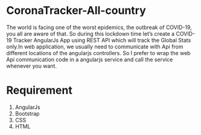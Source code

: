 # CoronaTracker-All-country
The world is facing one of the worst epidemics, the outbreak of COVID-19, you all are aware of that. So during this lockdown time let’s create a COVID-19 Tracker AngularJs App using REST API which will track the Global Stats only.In web application, we usually need to communicate with Api from different locations of the angularjs controllers. So I prefer to wrap the web Api communication code in a angularjs service and call the service whenever you want.

# Requirement
1. AngularJs
2. Bootstrap
3. CSS
4. HTML


